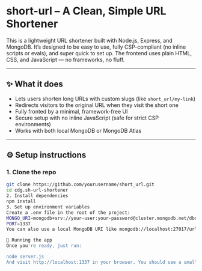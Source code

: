 # short-url – A Clean, Simple URL Shortener

This is a lightweight URL shortener built with Node.js, Express, and MongoDB. It’s designed to be easy to use, fully CSP-compliant (no inline scripts or evals), and super quick to set up. The frontend uses plain HTML, CSS, and JavaScript — no frameworks, no fluff.

---

## ✨ What it does

- Lets users shorten long URLs with custom slugs (like `short_url/my-link`)
- Redirects visitors to the original URL when they visit the short one
- Fully fronted by a minimal, framework-free UI
- Secure setup with no inline JavaScript (safe for strict CSP environments)
- Works with both local MongoDB or MongoDB Atlas

---

## ⚙️ Setup instructions

### 1. Clone the repo

```bash
git clone https://github.com/yourusername/short_url.git
cd cdg.sh-url-shortener
2. Install dependencies
npm install
3. Set up environment variables
Create a .env file in the root of the project:
MONGO_URI=mongodb+srv://your-user:your-password@cluster.mongodb.net/dbname?retryWrites=true&w=majority
PORT=1337
You can also use a local MongoDB URI like mongodb://localhost:27017/urlshortener

🚀 Running the app
Once you're ready, just run:

node server.js
And visit http://localhost:1337 in your browser. You should see a small form where you can paste a URL, add an optional slug, and get a clean short link.

